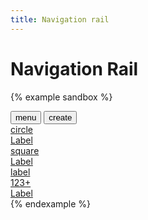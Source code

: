 ```yaml
---
title: Navigation rail
---
```


# Navigation Rail

{% example sandbox %}
<div class="navigation-rail">
  <div class="navigation-rail__container">
    <button type="button" class="button button--icon">
      <span class="material-icons">menu</span>
    </button>
    <button type="button" class="button button--floating-action">
      <span class="material-icons">create</span>
    </button>
    <div class="flex-grow-1">
    </div>
    <a href="#" class="navigation-rail__item navigation-rail__item--active">
      <div class="navigation-rail__item__icon">
        <span class="material-icons">circle</span>
      </div>
      <div class="navigation-rail__item__label">
        Label
      </div>
    </a>
    <a href="#" class="navigation-rail__item">
      <div class="navigation-rail__item__icon">
        <span class="material-icons">square</span>
        <div class="badge badge--small">
        </div>
      </div>
      <div class="navigation-rail__item__label">
        Label
      </div>
    </a>
    <a href="#" class="navigation-rail__item">
      <div class="navigation-rail__item__icon">
        <span class="material-icons">label</span>
        <div class="badge badge--large">
          123+
        </div>
      </div>
      <div class="navigation-rail__item__label">
        Label
      </div>
    </a>
    <div class="flex-grow-1">
    </div>
  </div>
</div>
{% endexample %}
